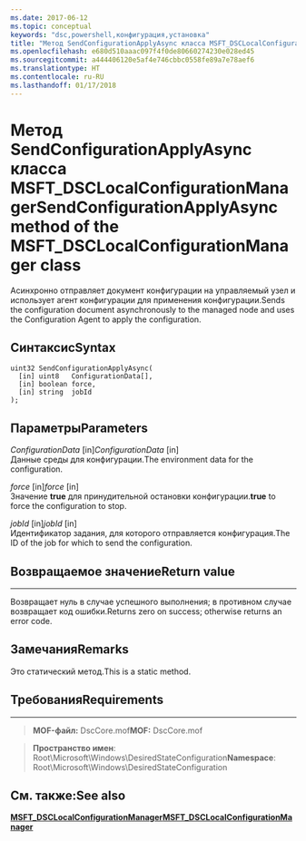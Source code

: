 ```yaml
---
ms.date: 2017-06-12
ms.topic: conceptual
keywords: "dsc,powershell,конфигурация,установка"
title: "Метод SendConfigurationApplyAsync класса MSFT_DSCLocalConfigurationManager"
ms.openlocfilehash: e680d510aaac097f4f0de80660274230e028ed45
ms.sourcegitcommit: a444406120e5af4e746cbbc0558fe89a7e78aef6
ms.translationtype: HT
ms.contentlocale: ru-RU
ms.lasthandoff: 01/17/2018
---
```

# <a name="sendconfigurationapplyasync-method-of-the-msftdsclocalconfigurationmanager-class"></a><span data-ttu-id="76034-103">Метод SendConfigurationApplyAsync класса MSFT_DSCLocalConfigurationManager</span><span class="sxs-lookup"><span data-stu-id="76034-103">SendConfigurationApplyAsync method of the MSFT_DSCLocalConfigurationManager class</span></span>

<span data-ttu-id="76034-104">Асинхронно отправляет документ конфигурации на управляемый узел и использует агент конфигурации для применения конфигурации.</span><span class="sxs-lookup"><span data-stu-id="76034-104">Sends the configuration document asynchronously to the managed node and uses the Configuration Agent to apply the configuration.</span></span>

<a name="syntax"></a><span data-ttu-id="76034-105">Синтаксис</span><span class="sxs-lookup"><span data-stu-id="76034-105">Syntax</span></span>
------

```mof
uint32 SendConfigurationApplyAsync(
  [in] uint8   ConfigurationData[],
  [in] boolean force,
  [in] string  jobId
);
```

<a name="parameters"></a><span data-ttu-id="76034-106">Параметры</span><span class="sxs-lookup"><span data-stu-id="76034-106">Parameters</span></span>
----------

<span data-ttu-id="76034-107">*ConfigurationData* \[in\]</span><span class="sxs-lookup"><span data-stu-id="76034-107">*ConfigurationData* \[in\]</span></span>  
<span data-ttu-id="76034-108">Данные среды для конфигурации.</span><span class="sxs-lookup"><span data-stu-id="76034-108">The environment data for the configuration.</span></span>

<span data-ttu-id="76034-109">*force* \[in\]</span><span class="sxs-lookup"><span data-stu-id="76034-109">*force* \[in\]</span></span>  
<span data-ttu-id="76034-110">Значение **true** для принудительной остановки конфигурации.</span><span class="sxs-lookup"><span data-stu-id="76034-110">**true** to force the configuration to stop.</span></span>

<span data-ttu-id="76034-111">*jobId* \[in\]</span><span class="sxs-lookup"><span data-stu-id="76034-111">*jobId* \[in\]</span></span>  
<span data-ttu-id="76034-112">Идентификатор задания, для которого отправляется конфигурация.</span><span class="sxs-lookup"><span data-stu-id="76034-112">The ID of the job for which to send the configuration.</span></span>

## <a name="return-value"></a><span data-ttu-id="76034-113">Возвращаемое значение</span><span class="sxs-lookup"><span data-stu-id="76034-113">Return value</span></span>
------------

<span data-ttu-id="76034-114">Возвращает нуль в случае успешного выполнения; в противном случае возвращает код ошибки.</span><span class="sxs-lookup"><span data-stu-id="76034-114">Returns zero on success; otherwise returns an error code.</span></span>

## <a name="remarks"></a><span data-ttu-id="76034-115">Замечания</span><span class="sxs-lookup"><span data-stu-id="76034-115">Remarks</span></span>

<span data-ttu-id="76034-116">Это статический метод.</span><span class="sxs-lookup"><span data-stu-id="76034-116">This is a static method.</span></span>

## <a name="requirements"></a><span data-ttu-id="76034-117">Требования</span><span class="sxs-lookup"><span data-stu-id="76034-117">Requirements</span></span>
------------
><span data-ttu-id="76034-118">**MOF-файл:** DscCore.mof</span><span class="sxs-lookup"><span data-stu-id="76034-118">**MOF:** DscCore.mof</span></span>

><span data-ttu-id="76034-119">**Пространство имен**: Root\Microsoft\Windows\DesiredStateConfiguration</span><span class="sxs-lookup"><span data-stu-id="76034-119">**Namespace**: Root\Microsoft\Windows\DesiredStateConfiguration</span></span>


## <a name="see-also"></a><span data-ttu-id="76034-120">См. также:</span><span class="sxs-lookup"><span data-stu-id="76034-120">See also</span></span>


[<span data-ttu-id="76034-121">**MSFT_DSCLocalConfigurationManager**</span><span class="sxs-lookup"><span data-stu-id="76034-121">**MSFT_DSCLocalConfigurationManager**</span></span>](msft-dsclocalconfigurationmanager.md)


 

 



